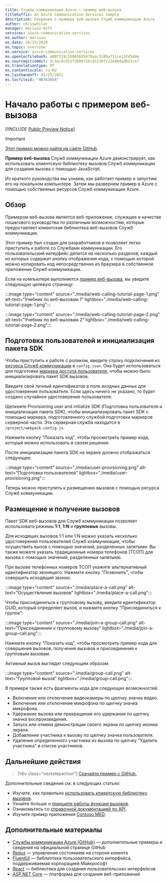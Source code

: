 ```yaml
---
title: Службы коммуникации Azure — пример веб-вызова
titleSuffix: An Azure Communication Services sample
description: Сведения о примере веб-вызова Служб коммуникации Azure
author: chriswhilar
manager: mariusu-msft
services: azure-communication-services
ms.author: mariusu
ms.date: 10/15/2020
ms.topic: overview
ms.service: azure-communication-services
ms.openlocfilehash: a00f319c55665695879aac3c8ba711ce13fd5d4e
ms.sourcegitcommit: 3c3ec8cd21f2b0671bcd2230fc22e4b4adb11ce7
ms.translationtype: HT
ms.contentlocale: ru-RU
ms.lasthandoff: 01/25/2021
ms.locfileid: "98763054"
---
```

# <a name="get-started-with-the-web-calling-sample"></a>Начало работы с примером веб-вызова

[!INCLUDE [Public Preview Notice](../includes/public-preview-include.md)]

> [!IMPORTANT]
> [Этот пример можно найти на сайте GitHub](https://github.com/Azure-Samples/communication-services-web-calling-tutorial/).

**Пример веб-вызова** Служб коммуникации Azure демонстрирует, как использовать клиентскую библиотеку вызовов Служб коммуникации для создания вызова с помощью JavaScript.

Из краткого руководства мы узнаем, как работает пример и запустим его на локальном компьютере. Затем мы развернем пример в Azure с помощью собственных ресурсов Служб коммуникации Azure.

## <a name="overview"></a>Обзор

Примером веб-вызова является веб-приложение, служащее в качестве пошагового руководства по различным возможностям, которые предоставляет клиентская библиотека веб-вызовов Служб коммуникации. 

Этот пример был создан для разработчиков и позволяет легко приступить к работе со Службами коммуникации. Его пользовательский интерфейс делится на несколько разделов, каждый из которых содержит кнопку отображения кода, с помощью которой можно копировать код непосредственно из браузера в собственное приложение Служб коммуникации.

Если на компьютере выполняется [пример веб-вызова](https://github.com/Azure-Samples/communication-services-web-calling-tutorial), вы увидите следующую целевую страницу:

:::image type="content" source="./media/web-calling-tutorial-page-1.png" alt-text="Учебник по веб-вызовам 1" lightbox="./media/web-calling-tutorial-page-1.png":::

:::image type="content" source="./media/web-calling-tutorial-page-2.png" alt-text="Учебник по веб-вызовам 2" lightbox="./media/web-calling-tutorial-page-2.png":::


## <a name="user-provisioning-and-sdk-initialization"></a>Подготовка пользователей и инициализация пакета SDK 

Чтобы приступить к работе с роликом, введите строку подключения из [ресурса Служб коммуникации](../quickstarts/create-communication-resource.md) в `config.json`. Она будет использоваться для подготовки [маркера доступа пользователя](../concepts/authentication.md), чтобы можно было инициализировать пакет SDK вызовов.

Введите свой личный идентификатор в поле входных данных для удостоверения пользователя. Если здесь ничего не указано, то будет создано случайное удостоверение пользователя. 

Щелкните Provisioning user and initialize SDK (Подготовка пользователя и инициализация пакета SDK), чтобы инициализировать пакет SDK с помощью маркера, подготовленного службой подготовки маркеров серверной части. Эта серверная служба находится в `/project/webpack.config.js`.

Нажмите кнопку "Показать код", чтобы просмотреть пример кода, который можно использовать в своем решении.

После инициализации пакета SDK на экране должно отображаться следующее:

:::image type="content" source="./media/user-provisioning.png" alt-text="Подготовка пользователей" lightbox="./media/user-provisioning.png":::

Теперь можно приступить к размещению вызовов с помощью ресурса Служб коммуникации.

## <a name="placing-and-receiving-calls"></a>Размещение и получение вызовов

Пакет SDK веб-вызовов для Служб коммуникации позволяет использовать режимы **1:1**, **1:N** и **групповые** вызовы.

Для исходящих вызовов 1:1 или 1:N можно указать несколько удостоверений пользователей Служб коммуникации, чтобы осуществить вызов с помощью значений, разделенных запятыми. Вы также можете указать традиционные номера телефонов (ТСОП) для вызова с помощью значений, разделенных запятыми. 

При вызове телефонных номеров ТСОП укажите альтернативный идентификатор звонящего. Нажмите кнопку "Позвонить", чтобы совершить исходящий звонок:

:::image type="content" source="./media/place-a-call.png" alt-text="Осуществление вызовов" lightbox="./media/place-a-call.png":::

Чтобы присоединиться к групповому вызову, введите идентификатор GUID, который определяет вызов, и нажмите кнопку "Присоединиться к группе":

:::image type="content" source="./media/join-a-group-call.png" alt-text="Присоединение к групповому вызову" lightbox="./media/join-a-group-call.png":::

Нажмите кнопку "Показать код", чтобы просмотреть пример кода для совершения вызовов, получения вызовов и присоединения к групповым вызовам.

Активный вызов выглядит следующим образом:

:::image type="content" source="./media/group-call.png" alt-text="Групповой вызов" lightbox="./media/group-call.png":::

В примере также есть фрагменты кода для следующих возможностей:

  - Включение или отключение видеокамеры по щелчку значка видео.
  - Включение или отключение микрофона по щелчку значка микрофона.
  - Удержание вызова или прекращение его удержания по щелчку значка воспроизведения.
  - Запуск или отмена демонстрации своего экрана по щелчку иконки экрана.
  - Добавление участника к вызову по щелчку значка пользователя.
  - Удаление определенного участника из вызова по щелчку "Удалить участника" в списке участников.


## <a name="next-steps"></a>Дальнейшие действия

>[!div class="nextstepaction"] 
>[Скачайте пример с GitHub.](https://github.com/Azure-Samples/communication-services-web-calling-tutorial/)

Дополнительные сведения см. в следующих статьях:

- Изучите, как правильно [использовать клиентскую библиотеку вызовов](../quickstarts/voice-video-calling/calling-client-samples.md).
- Узнайте больше о [принципе работы функции вызовов](../concepts/voice-video-calling/about-call-types.md).
- Ознакомьтесь со [справочной документацией по API](/javascript/api/azure-communication-services/@azure/communication-calling/?view=azure-communication-services-js).
- Изучите пример приложения [Contoso MED](https://github.com/Azure-Samples/communication-services-contoso-med-app).

## <a name="additional-reading"></a>Дополнительные материалы

- [Службы коммуникации Azure (GitHub)](https://github.com/Azure/communication) — дополнительные примеры и сведения на официальной странице GitHub
- [Redux](https://redux.js.org/) — управление состоянием на стороне клиента
- [FluentUI](https://aka.ms/fluent-ui) — библиотека пользовательского интерфейса, поддерживаемая корпорацией Майкрософт
- [React](https://reactjs.org/) — библиотека для создания пользовательских интерфейсов
- [ASP.NET Core](/aspnet/core/introduction-to-aspnet-core?preserve-view=true&view=aspnetcore-3.1) — платформа для создания веб-приложений